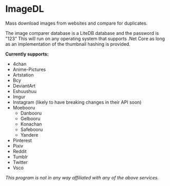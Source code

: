 # ImageDL
Mass download images from websites and compare for duplicates.

The image comparer database is a LiteDB database and the password is "123"
This will run on any operating system that supports .Net Core as long as an implementation of the thumbnail hashing is provided.

**Currently supports:**
* 4chan
* Anime-Pictures
* Artstation
* Bcy
* DeviantArt
* Eshuushuu
* Imgur
* Instagram (likely to have breaking changes in their API soon)
* Moebooru
  * Danbooru
  * Gelbooru
  * Konachan
  * Safebooru
  * Yandere
* Pinterest
* Pixiv
* Reddit
* Tumblr
* Twitter
* Vsco

*This program is not in any way affiliated with any of the above services.*
